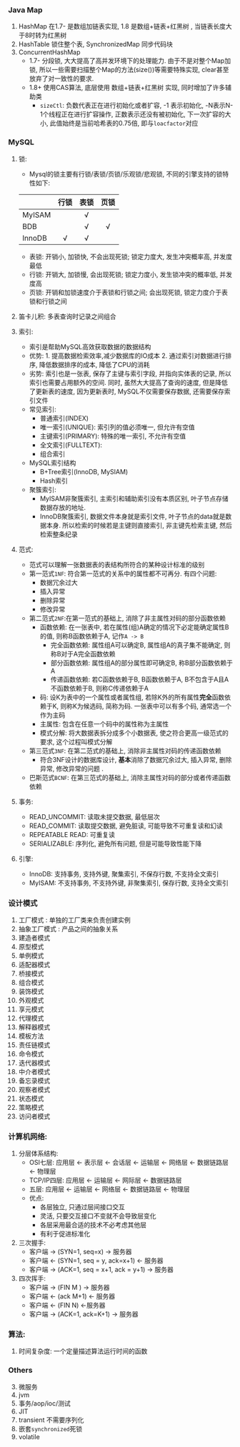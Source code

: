### Java Map
1. HashMap 在1.7- 是数组加链表实现, 1.8 是数组+链表+红黑树 , 当链表长度大于8时转为红黑树
2. HashTable 锁住整个表, SynchronizedMap 同步代码块
3. ConcurrentHashMap 
    - 1.7- 分段锁, 大大提高了高并发环境下的处理能力. 由于不是对整个Map加锁, 所以一些需要扫描整个Map的方法(size())等需要特殊实现, clear甚至放弃了对一致性的要求. 
    - 1.8+ 使用CAS算法, 底层使用 数组+链表+红黑树 实现, 同时增加了许多辅助类
        - `sizeCtl`: 负数代表正在进行初始化或者扩容, -1 表示初始化, -N表示N-1个线程正在进行扩容操作, 正数表示还没有被初始化, 下一次扩容的大小, 此值始终是当前哈希表的0.75倍, 即与`loacfactor`对应
### MySQL
1. 锁:
    - Mysql的锁主要有行锁/表锁/页锁/乐观锁/悲观锁, 不同的引擎支持的锁特性如下:

    ||行锁|表锁|页锁|
    | :-- | :--: | :--: | :--: |
    |MyISAM||√||
    |BDB||√|√|
    |InnoDB|√|√||
    - 表锁: 开销小, 加锁快, 不会出现死锁; 锁定力度大, 发生冲突概率高, 并发度最低
    - 行锁: 开销大, 加锁慢, 会出现死锁; 锁定力度小, 发生锁冲突的概率低, 并发度高
    - 页锁: 开销和加锁速度介于表锁和行锁之间; 会出现死锁, 锁定力度介于表锁和行锁之间
2. 笛卡儿积: 多表查询时记录之间组合
3. 索引: 
    - 索引是帮助MySQL高效获取数据的数据结构
    - 优势: 1. 提高数据检索效率,减少数据库的IO成本  2. 通过索引对数据进行排序, 降低数据排序的成本, 降低了CPU的消耗
    - 劣势: 索引也是一张表, 保存了主键与索引字段, 并指向实体表的记录, 所以索引也需要占用额外的空间. 同时, 虽然大大提高了查询的速度, 但是降低了更新表的速度, 因为更新表时, MySQL不仅需要保存数据, 还需要保存索引文件
    - 常见索引: 
        - 普通索引(INDEX)
        - 唯一索引(UNIQUE): 索引列的值必须唯一, 但允许有空值
        - 主键索引(PRIMARY): 特殊的唯一索引, 不允许有空值
        - 全文索引(FULLTEXT):
        - 组合索引
    - MySQL索引结构
         - B+Tree索引(InnoDB, MySIAM)
         - Hash索引
    - 聚簇索引: 
        - MyISAM非聚簇索引, 主索引和辅助索引没有本质区别, 叶子节点存储数据存放的地址.
        - InnoDB聚簇索引, 数据文件本身就是索引文件, 叶子节点的data就是数据本身. 所以检索的时候若是主键则直接索引, 非主键先检索主键, 然后检索整条纪录
4. 范式:
    - 范式可以理解一张数据表的表结构所符合的某种设计标准的级别
    - 第一范式`1NF`: 符合第一范式的关系中的属性都不可再分. 有四个问题:
        - 数据冗余过大
        - 插入异常
        - 删除异常
        - 修改异常
    - 第二范式`2NF`:在第一范式的基础上, 消除了非主属性对码的部分函数依赖
        - 函数依赖: 在一张表中, 若在属性(组)A确定的情况下必定能确定属性B的值, 则称B函数依赖于A, 记作`A -> B`
            - 完全函数依赖: 属性组A可以确定B, 属性组A的真子集不能确定, 则称B对于A完全函数依赖
            - 部分函数依赖: 属性组A的部分属性即可确定B, 称B部分函数依赖于A
            - 传递函数依赖: 若C函数依赖于B, B函数依赖于A, B不包含于A且A不函数依赖于B, 则称C传递依赖于A
        - 码: 设K为表中的一个属性或者属性组, 若除K外的所有属性**完全**函数依赖于K, 则称K为候选码, 简称为码. 一张表中可以有多个码, 通常选一个作为主码
        - 主属性: 包含在任意一个码中的属性称为主属性
        - 模式分解: 将大数据表拆分成多个小数据表, 使之符合更高一级范式的要求, 这个过程叫模式分解
    - 第三范式`3NF`: 在第二范式的基础上, 消除非主属性对码的传递函数依赖
        - 符合3NF设计的数据库设计, **基本**消除了数据冗余过大, 插入异常, 删除异常, 修改异常的问题 .
    - 巴斯范式`BCNF`: 在第三范式的基础上, 消除主属性对码的部分或者传递函数依赖
5. 事务:
    - READ_UNCOMMIT: 读取未提交数据, 最低层次
    - READ_COMMIT: 读取提交数据, 避免脏读, 可能导致不可重复读和幻读
    - REPEATABLE READ: 可重复读
    - SERIALIZABLE: 序列化, 避免所有问题, 但是可能导致性能下降
6. 引擎:
    - InnoDB: 支持事务, 支持外键, 聚集索引, 不保存行数, 不支持全文索引
    - MyISAM: 不支持事务, 不支持外键, 非聚集索引, 保存行数, 支持全文索引
### 设计模式
1. 工厂模式 : 单独的工厂类来负责创建实例
2. 抽象工厂模式 : 产品之间的抽象关系
3. 建造者模式
4. 原型模式
5. 单例模式
6. 适配器模式
7. 桥接模式
8. 组合模式
9. 装饰模式
10. 外观模式
11. 享元模式
12. 代理模式
13. 解释器模式
14. 模板方法
15. 责任链模式
16. 命令模式
17. 迭代器模式
18. 中介者模式
19. 备忘录模式
20. 观察者模式
21. 状态模式
22. 策略模式
23. 访问者模式
### 计算机网络:
1. 分层体系结构:
    - OSI七层:  应用层 <- 表示层 <- 会话层 <- 运输层 <- 网络层 <- 数据链路层 <- 物理层
    - TCP/IP四层: 应用层 <- 运输层 <- 网际层 <- 数据链路层
    - 五层: 应用层 <- 运输层 <- 网络层 <- 数据链路层 <- 物理层
    - 优点:
        - 各层独立, 只通过层间接口交互
        - 灵活, 只要交互接口不变就不会导致层变化
        - 各层采用最合适的技术不必考虑其他层
        - 有利于促进标准化
2. 三次握手:
    - 客户端 -> (SYN=1, seq=x) -> 服务器
    - 客户端 <- (SYN=1, seq = y, ack=x+1) <- 服务器
    - 客户端 -> (ACK=1, seq = x+1, ack = y+1) -> 服务器
3. 四次挥手:
    - 客户端 -> (FIN M ) -> 服务器
    - 客户端 <- (ack M+1) <- 服务器
    - 客户端 <- (FIN N) <-服务器
    - 客户端 -> (ACK=1, ack=K+1) -> 服务器
### 算法:
1. 时间复杂度: 一个定量描述算法运行时间的函数
### Others
3. 微服务
4. jvm
5. 事务/aop/ioc/测试
6. JIT
7. transient 不需要序列化
8. 嵌套`synchronized`死锁
9. volatile